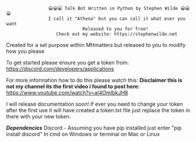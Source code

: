                     😀😀😀 Talk Bot Written in Python by Stephen Wilde 😀😀😀
                    I call it "Athena" but you can call it what ever you want
                                 Released to you for free!
                       Check out my website: https://stephenwilde.net
   
   Created for a set purpose within MHmatters but released to you to modify how you please
   
   To get started please ensure you get a token from:
   https://discord.com/developers/applications
   
   For more information how to do this please watch this:
   **Disclaimer this is not my channel its the first video i found to post here:**
   https://www.youtube.com/watch?v=aI4OmIbkJH8
   

   I will release documentation soon!
   If ever you need to change your token after the first use it will have created a token.txt file
   just replace the token in there with your new token.
   
   ***Dependencies***
   Discord - Assuming you have pip installed just enter
   "pip install discord"
   In cmd on Windows or terminal on Mac or Linux
   
 
